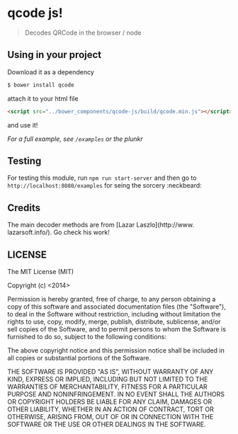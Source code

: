 # qcode js!

> Decodes QRCode in the browser / node

## Using in your project

Download it as a dependency

```sh
$ bower install qcode
```

attach it to your html file

```html
<script src="../bower_components/qcode-js/build/qcode.min.js"></script>
```

and use it!

*For a full example, see `/examples` or the plunkr*


## Testing

For testing this module, run `npm run start-server` and then go to `http://localhost:8080/examples` for seing the sorcery :neckbeard:

## Credits

The main decoder methods are from [Lazar Laszlo](http://www.
lazarsoft.info/). Go check his work!

## LICENSE

The MIT License (MIT)

Copyright (c) <2014> <Ciro S. Costa>

Permission is hereby granted, free of charge, to any person obtaining a copy
of this software and associated documentation files (the "Software"), to deal
in the Software without restriction, including without limitation the rights
to use, copy, modify, merge, publish, distribute, sublicense, and/or sell
copies of the Software, and to permit persons to whom the Software is
furnished to do so, subject to the following conditions:

The above copyright notice and this permission notice shall be included in
all copies or substantial portions of the Software.

THE SOFTWARE IS PROVIDED "AS IS", WITHOUT WARRANTY OF ANY KIND, EXPRESS OR
IMPLIED, INCLUDING BUT NOT LIMITED TO THE WARRANTIES OF MERCHANTABILITY,
FITNESS FOR A PARTICULAR PURPOSE AND NONINFRINGEMENT. IN NO EVENT SHALL THE
AUTHORS OR COPYRIGHT HOLDERS BE LIABLE FOR ANY CLAIM, DAMAGES OR OTHER
LIABILITY, WHETHER IN AN ACTION OF CONTRACT, TORT OR OTHERWISE, ARISING FROM,
OUT OF OR IN CONNECTION WITH THE SOFTWARE OR THE USE OR OTHER DEALINGS IN
THE SOFTWARE.
